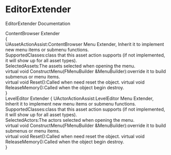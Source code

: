 # EditorExtender
EditorExtender Documentation

ContentBrowser Extender  
{  
  UAssetActionAssist:ContentBrowser Menu Extender, Inherit it to implement new menu items or submenu functions.  
  SupportedClasses:class that this asset action supports (if not implemented, it will show up for all asset types).  
  SelectedAssets:The assets selected when opening the menu.  
  virtual void ConstructMenu(FMenuBuilder &MenuBuilder):override it to build submenus or menu items.  
  virtual void Reset():Called when need reset the object.
  virtual void ReleaseMemory():Called when the object begin destroy.  
}  
LevelEditor Extender
{
  UActorActionAssist:LevelEditor Menu Extender, Inherit it to implement new menu items or submenu functions.  
  SupportedClasses:class that this asset action supports (if not implemented, it will show up for all asset types).  
  SelectedActors:The actors selected when opening the menu.  
  virtual void ConstructMenu(FMenuBuilder &MenuBuilder):override it to build submenus or menu items.  
  virtual void Reset():Called when need reset the object.
  virtual void ReleaseMemory():Called when the object begin destroy.  
}
